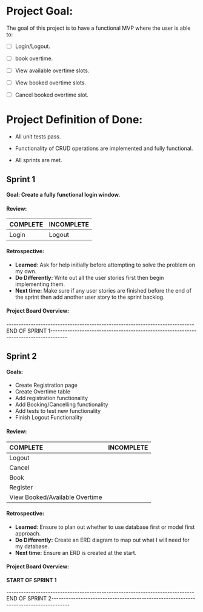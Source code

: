 # Project Goal:  

The goal of this project is to have a functional MVP where the user is able to:

- [ ] Login/Logout.

- [ ] book overtime.
- [ ] View available overtime slots.
- [ ] View booked overtime slots.
- [ ] Cancel booked overtime slot. 

# Project Definition of Done:

* All unit tests pass.
* Functionality of CRUD operations are implemented and fully functional.

* All sprints are met.



## Sprint 1

#### Goal: Create a fully functional login window.

#### Review: 

| COMPLETE | INCOMPLETE |
| :------- | ---------- |
| Login    | Logout     |

#### Retrospective:

* **Learned**: Ask for help initially before attempting to solve the problem on my own.
* **Do Differently:** Write out all the user stories first then begin implementing them.
* **Next time:** Make sure if any user stories are finished before the end of the sprint then add another user story to the sprint backlog.

#### Project Board Overview:

-----------------------------------------------------------------------------END OF SPRINT 1-------------------------------------------------------------------------------------





## Sprint 2

#### Goals: 

* Create Registration page
* Create Overtime table
* Add registration functionality
* Add Booking/Cancelling functionality
* Add tests to test new functionality
* Finish Logout Functionality

#### Review: 

| COMPLETE                       | INCOMPLETE |
| :----------------------------- | ---------- |
| Logout                         |            |
| Cancel                         |            |
| Book                           |            |
| Register                       |            |
| View Booked/Available Overtime |            |

#### Retrospective:

* **Learned**: Ensure to plan out whether to use database first or model first approach.
* **Do Differently:** Create an ERD diagram to map out what I will need for my database.
* **Next time:** Ensure an ERD is created at the start.

#### Project Board Overview:

**START OF SPRINT 1**

-----------------------------------------------------------------------------END OF SPRINT 2-------------------------------------------------------------------------------------